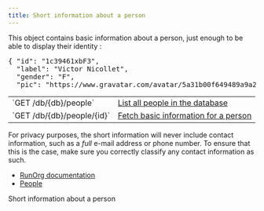 ```yaml
---
title: Short information about a person
---
```

<div id="body">

This object contains basic information about a person, just enough 
to be able to display their identity : 


<pre class="json">
{ "id": "1c39461xbF3",
  "label": "Victor Nicollet",
  "gender": "F",
  "pic": "https://www.gravatar.com/avatar/5a31b00f649489a9a24d3dc3e8b28060?d=identicon" }
</pre>

<table class="files"><tr><td>
`GET /db/{db}/people`
</td><td><a href="/docs/api/people/all.md">List all people in the database</a></td></tr><tr><td>
`GET /db/{db}/people/{id}`
</td><td><a href="/docs/api/people/get.md">Fetch basic information for a person</a></td></tr></table>


For privacy purposes, the short information will never include contact information,
such as a _full_ e-mail address or phone number. To ensure that this is the case, 
make sure you correctly classify any contact information as such. 

</div>
<nav><ul class="above"><li><a href="/docs/api/index.md">RunOrg documentation</a></li><li><a href="/docs/api/people.md">People</a></li></ul><span class="active">Short information about a person</span></nav>